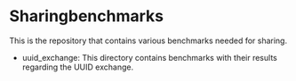 # Sharingbenchmarks

This is the repository that contains various benchmarks needed for sharing.
- uuid_exchange: This directory contains benchmarks with their results regarding the UUID exchange.
